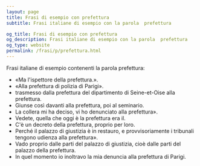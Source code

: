 ```yaml
---
layout: page
title: Frasi di esempio con prefettura 
subtitle: Frasi italiane di esempio con la parola  prefettura

og_title: Frasi di esempio con prefettura 
og_description: Frasi italiane di esempio con la parola  prefettura
og_type: website
permalink: /frasi/p/prefettura.html
---
```


Frasi italiane di esempio contenenti la parola prefettura:


- «Ma l'ispettore della prefettura.».
- «Alla prefettura di polizia di Parigi».
- trasmesso dalla prefettura del dipartimento di Seine-et-Oise alla prefettura.
- Giunse così davanti alla prefettura, poi al seminario.
- La collera mi ha deciso, vi ho denunciato alla prefettura».
- Vedete, quella che oggi è la prefettura era il.
- C'è un decreto della prefettura, proprio per loro.
- Perché il palazzo di giustizia è in restauro, e provvisoriamente i tribunali tengono udienza alla prefettura».
- Vado proprio dalle parti del palazzo di giustizia, cioè dalle parti del palazzo della prefettura.
- In quel momento io inoltravo la mia denuncia alla prefettura di Parigi.
